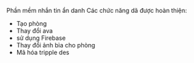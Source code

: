 Phần mềm nhắn tin ẩn danh
Các chức năng dã được hoàn thiện:
 - Tạo phòng
 - Thay đổi ava
 - sử dụng Firebase
 - Thay đổi ảnh bìa cho phòng
 - Mã hóa tripple des

